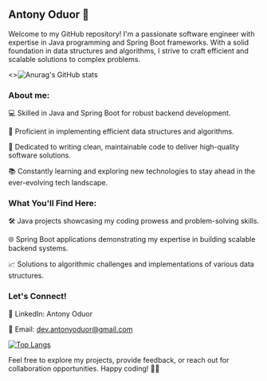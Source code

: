 ##  Antony Oduor 👋

Welcome to my GitHub repository! I'm a passionate software engineer with expertise in Java programming and Spring Boot frameworks. With a solid foundation in data structures and algorithms, I strive to craft efficient and scalable solutions to complex problems.

<>![Anurag's GitHub stats](https://github-readme-stats.vercel.app/api?username=oduoranto&show_icons=true&theme=radical)


### About me:

💻 Skilled in Java and Spring Boot for robust backend development.

🌟 Proficient in implementing efficient data structures and algorithms.

🚀 Dedicated to writing clean, maintainable code to deliver high-quality software solutions.

📚 Constantly learning and exploring new technologies to stay ahead in the ever-evolving tech landscape.

### What You'll Find Here:

🛠️ Java projects showcasing my coding prowess and problem-solving skills.

🌐 Spring Boot applications demonstrating my expertise in building scalable backend systems.

📈 Solutions to algorithmic challenges and implementations of various data structures.


### Let's Connect!

🔗 LinkedIn: Antony Oduor

📧 Email: dev.antonyoduor@gmail.com

[![Top Langs](https://github-readme-stats.vercel.app/api/top-langs/?username=oduoranto&layout=pie)](https://github.com/anuraghazra/github-readme-stats)

Feel free to explore my projects, provide feedback, or reach out for collaboration opportunities. Happy coding! 🚀✨





